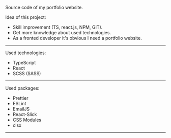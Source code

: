 Source code of my portfolio website.

Idea of this project:

- Skill improvement (TS, react.js, NPM, GIT).
- Get more knowledge about used technologies.
- As a fronted developer it's obvious I need a portfolio website.

_________________________________________________________________

Used technologies:

- TypeScript
- React
- SCSS (SASS)

_________________________________________________________________

Used packages: 

- Prettier
- ESLint
- EmailJS
- React-Slick
- CSS Modules
- clsx

_________________________________________________________________
